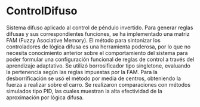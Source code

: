 # ControlDifuso
Sistema difuso aplicado al control de péndulo invertido. Para generar reglas difusas y sus correspondientes funciones, se ha implementado una matriz FAM (Fuzzy Asociative Memory). 
El método para sintonizar los controladores de lógica difusa es una herramienta poderosa, por lo que no necesita conocimiento anterior sobre el comportamiento del sistema para 
poder formular una configuración funcional de reglas de control a través del aprendizaje adaptativo. Se utilizó borrosificador tipo singletone, evaluando la pertenencia según 
las reglas impuestas por la FAM. Para la desborrificación se usó el método por media de centros, obteniendo la fuerza a realizar sobre el carro. Se realizaron comparaciones 
con métodos simulados tipo PID, las cuales muestran la alta efectividad de la aproximación por lógica difusa.

